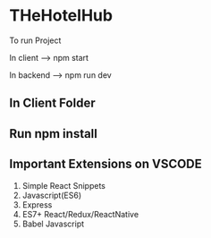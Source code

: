 # THeHotelHub

To run Project

In client --> npm start

In backend --> npm run dev


In Client Folder 
-----------------
Run npm install
 ------------------
Important Extensions on VSCODE
----------------------------------

1. Simple React Snippets
2. Javascript(ES6)
3. Express
4. ES7+ React/Redux/ReactNative
5. Babel Javascript
